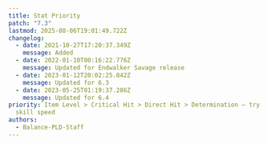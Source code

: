 ```yaml
---
title: Stat Priority
patch: "7.3"
lastmod: 2025-08-06T19:01:49.722Z
changelog:
  - date: 2021-10-27T17:20:37.349Z
    message: Added
  - date: 2022-01-10T00:16:22.776Z
    message: Updated for Endwalker Savage release
  - date: 2023-01-12T20:02:25.842Z
    message: Updated for 6.3
  - date: 2023-05-25T01:19:37.286Z
    message: Updated for 6.4
priority: Item Level > Critical Hit > Direct Hit > Determination — try to avoid
  skill speed
authors:
  - Balance-PLD-Staff
---
```

